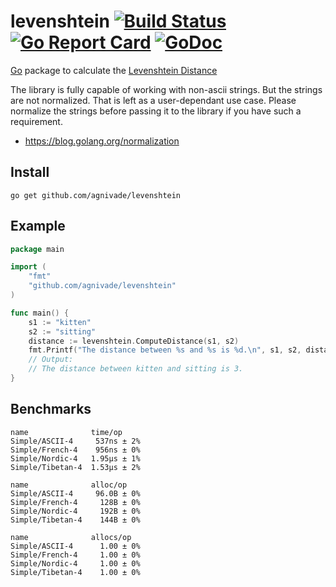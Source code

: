 levenshtein [![Build Status](https://travis-ci.org/agnivade/levenshtein.svg?branch=master)](https://travis-ci.org/agnivade/levenshtein) [![Go Report Card](https://goreportcard.com/badge/github.com/agnivade/levenshtein)](https://goreportcard.com/report/github.com/agnivade/levenshtein) [![GoDoc](https://godoc.org/github.com/agnivade/levenshtein?status.svg)](https://godoc.org/github.com/agnivade/levenshtein)
===========

[Go](http://golang.org) package to calculate the [Levenshtein Distance](http://en.wikipedia.org/wiki/Levenshtein_distance)

The library is fully capable of working with non-ascii strings. But the strings are not normalized. That is left as a user-dependant use case. Please normalize the strings before passing it to the library if you have such a requirement.
- https://blog.golang.org/normalization

Install
-------

    go get github.com/agnivade/levenshtein

Example
-------

```go
package main

import (
	"fmt"
	"github.com/agnivade/levenshtein"
)

func main() {
	s1 := "kitten"
	s2 := "sitting"
	distance := levenshtein.ComputeDistance(s1, s2)
	fmt.Printf("The distance between %s and %s is %d.\n", s1, s2, distance)
	// Output:
	// The distance between kitten and sitting is 3.
}

```

Benchmarks
----------

```
name              time/op
Simple/ASCII-4     537ns ± 2%
Simple/French-4    956ns ± 0%
Simple/Nordic-4   1.95µs ± 1%
Simple/Tibetan-4  1.53µs ± 2%

name              alloc/op
Simple/ASCII-4     96.0B ± 0%
Simple/French-4     128B ± 0%
Simple/Nordic-4     192B ± 0%
Simple/Tibetan-4    144B ± 0%

name              allocs/op
Simple/ASCII-4      1.00 ± 0%
Simple/French-4     1.00 ± 0%
Simple/Nordic-4     1.00 ± 0%
Simple/Tibetan-4    1.00 ± 0%
```
